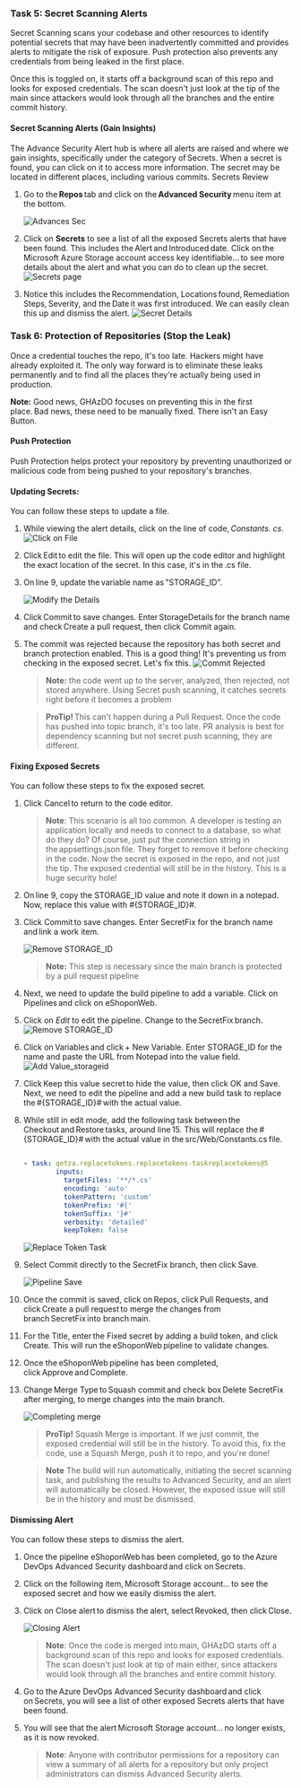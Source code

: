
### Task 5: Secret Scanning Alerts

Secret Scanning scans your codebase and other resources to identify potential secrets that may have been inadvertently committed and provides alerts to mitigate the risk of exposure. Push protection also prevents any credentials from being leaked in the first place.

Once this is toggled on, it starts off a background scan of this repo and looks for exposed credentials. The scan doesn't just look at the tip of the main since attackers would look through all the branches and the entire commit history.

#### Secret Scanning Alerts (Gain Insights) 
The Advance Security Alert hub is where all alerts are raised and where we gain insights, specifically under the category of Secrets. When a secret is found, you can click on it to access more information. The secret may be located in different places, including various commits. 
Secrets Review 
1.	Go to the **Repos** tab and click on the **Advanced Security** menu item at the bottom.

    ![Advances Sec](media/Advanced_sec.png)

2.	Click on **Secrets** to see a list of all the exposed Secrets alerts that have been found. This includes the Alert and Introduced date. Click on the Microsoft Azure Storage account access key identifiable... to see more details about the alert and what you can do to clean up the secret.
    ![Secrets page](media/secrets_page.png)

4.	Notice this includes the Recommendation, Locations found, Remediation Steps, Severity, and the Date it was first introduced. We can easily clean this up and dismiss the alert.
    ![Secret Details](media/secret_details.png)

### Task 6: Protection of Repositories (Stop the Leak) 
Once a credential touches the repo, it's too late. Hackers might have already exploited it. The only way forward is to eliminate these leaks permanently and to find all the places they're actually being used in production.

 **Note:** Good news, GHAzDO focuses on preventing this in the first place. Bad news, these need to be manually fixed. There isn't an Easy Button.



#### Push Protection

Push Protection helps protect your repository by preventing unauthorized or malicious code from being pushed to your repository's branches.

#### Updating Secrets:

You can follow these steps to update a file. 
1.	While viewing the alert details, click on the line of code, _Constants._ _cs_.
    ![Click on File](media/clickonfile.png)


2.	Click Edit to edit the file. This will open up the code editor and highlight the exact location of the secret. In this case, it's in the .cs    file.

3.	On line 9, update the variable name as "STORAGE_ID". 
    
    ![Modify the Details](media/modify_variable.png)

4.	Click Commit to save changes. Enter StorageDetails for the branch name and check Create a pull request, then click Commit again.

5.	The commit was rejected because the repository has both secret and branch protection enabled. This is a good thing! It's preventing us from checking in the exposed secret. Let's fix this.
    ![Commit Rejected](media/commit_rejected.png)

    > **Note:** the code went up to the server, analyzed, then rejected, not stored anywhere. Using Secret push scanning, it catches secrets right before it becomes a problem

    > **ProTip!** This can't happen during a Pull Request. Once the code has pushed into topic branch, it's too late. PR analysis is best for dependency scanning but not secret push scanning, they are different.

#### Fixing Exposed Secrets

You can follow these steps to fix the exposed secret. 
1.	Click Cancel to return to the code editor.

    > **Note**: This scenario is all too common. A developer is testing an application locally and needs to connect to a database, so what do they do? Of course, just put the connection string in the appsettings.json file. They forget to remove it before checking in the code. Now the secret is exposed in the repo, and not just the tip. The exposed credential will still be in the history. This is a huge security hole!

1.	On line 9, copy the STORAGE_ID value and note it down in a notepad. Now, replace this value with        #{STORAGE_ID}#.

1.	Click Commit to save changes. Enter SecretFix for the branch name and link a work item.

    ![Remove STORAGE_ID](media/Commit-token.png)

    > **Note:** This step is necessary since the main branch is protected by a pull request pipeline

1.	Next, we need to update the build pipeline to add a variable. Click on Pipelines and click on eShoponWeb.

10.	Click on *Edit* to edit the pipeline. Change to the SecretFix branch.
    ![Remove STORAGE_ID](media/pipeline-secretfix.png)
 
11.	Click on Variables and click + New Variable. Enter STORAGE_ID for the name and paste the URL from Notepad into the value field.
    ![Add Value_storageid](media/Storage_id_value.png)

12.	Click Keep this value secret to hide the value, then click OK and Save. Next, we need to edit the pipeline and add a new build task to replace the #{STORAGE_ID}# with the actual value.

14.	While still in edit mode, add the following task between the Checkout and Restore tasks, around line 15. This will replace the #{STORAGE_ID}# with the actual value in the src/Web/Constants.cs file.
    ``` YAML

    - task: qetza.replacetokens.replacetokens-taskreplacetokens@5
            inputs:
              targetFiles: '**/*.cs'
              encoding: 'auto'
              tokenPattern: 'custom'
              tokenPrefix: '#{' 
              tokenSuffix: '}#' 
              verbosity: 'detailed' 
              keepToken: false 

    ```
    ![Replace Token Task](media/replace-token-task.png)

23.	Select Commit directly to the SecretFix branch, then click Save.

    ![Pipeline Save](media/pipeline-save.png)

24.	Once the commit is saved, click on Repos, click Pull Requests, and click Create a pull request to merge the changes from branch SecretFix into branch main. 

25.	For the Title, enter the Fixed secret by adding a build token, and click Create. This will run the eShoponWeb pipeline to validate changes. 

26.	Once the eShoponWeb pipeline has been completed, click Approve and Complete.

27.	Change Merge Type to Squash commit and check box Delete SecretFix after merging, to merge changes into the main branch.

    ![Completing merge](media/completing-merge.png)


    > **ProTip!**
    Squash Merge is important. If we just commit, the exposed credential will still be in the history. To avoid this, fix the code, use a Squash Merge, push it to repo, and you're done!

    > **Note**
    The build will run automatically, initiating the secret scanning task, and publishing the results to Advanced Security, and an alert will automatically be closed. However, the exposed issue will still be in the history and must be dismissed.

#### Dismissing Alert
You can follow these steps to dismiss the alert.

1.	Once the pipeline eShoponWeb has been completed, go to the Azure DevOps Advanced Security dashboard and click on Secrets. 

1.	Click on the following item, Microsoft Storage account... to see the exposed secret and how we easily dismiss the alert. 

1.	Click on Close alert to dismiss the alert, select Revoked, then click Close.
    
    ![Closing Alert](media/closing-alert.png)

    >**Note**: Once the code is merged into main, GHAzDO starts off a background scan of this repo and looks for exposed credentials. The scan doesn't just look at tip of main either, since attackers would look through all the branches and entire commit history.

4.	Go to the Azure DevOps Advanced Security dashboard and click on Secrets, you will see a list of other exposed Secrets alerts that have been found. 

5.	You will see that the alert Microsoft Storage account... no longer exists, as it is now revoked.

    >**Note**: Anyone with contributor permissions for a repository can view a summary of all alerts for a repository but only project administrators can dismiss Advanced Security alerts.
